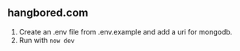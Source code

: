 ## hangbored.com

1. Create an .env file from .env.example and add a uri for mongodb.
2. Run with `now dev`
